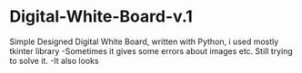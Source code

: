 # Digital-White-Board-v.1
Simple Designed Digital White Board, written with Python, i used mostly tkinter library
-Sometimes it gives some errors about images etc. Still trying to solve it.
-It also looks
